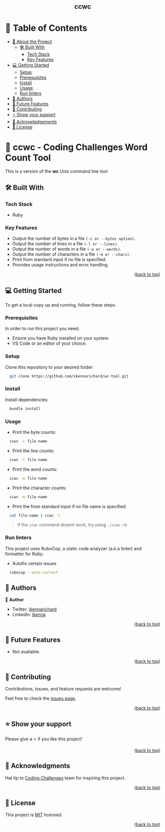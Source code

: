 <a name="readme-top"></a>

<div align="center">

  <h2><b>ccwc</b></h2>

</div>

<!-- TABLE OF CONTENTS -->

# 📗 Table of Contents

- [📖 About the Project](#about-project)
  - [🛠 Built With](#built-with)
    - [Tech Stack](#tech-stack)
    - [Key Features](#key-features)
- [💻 Getting Started](#getting-started)
  - [Setup](#setup)
  - [Prerequisites](#prerequisites)
  - [Install](#install)
  - [Usage](#usage)
  - [Run linters](#run-linters)
- [👥 Authors](#authors)
- [🔭 Future Features](#future-features)
- [🤝 Contributing](#contributing)
- [⭐️ Show your support](#support)
- [🙏 Acknowledgements](#acknowledgements)
- [📝 License](#license)

<!-- PROJECT DESCRIPTION -->

# 📖 ccwc - Coding Challenges Word Count Tool <a name="about-project"></a>

  This is a version of the  **wc** Unix command line tool

## 🛠 Built With <a name="built-with"></a>

### Tech Stack <a name="tech-stack"></a>

- Ruby

<!-- Features -->

### Key Features <a name="key-features"></a>

- Output the number of bytes in a file `(-c or --bytes option)`.
- Output the number of lines in a file `(-l or --lines)`.
- Output the number of words in a file `(-w or --words)`.
- Output the number of characters in a file `(-m or --chars)`.
- Print from standard input if no file is specified.
- Provides usage instructions and error handling.

<p align="right">(<a href="#readme-top">back to top</a>)</p>

<!-- GETTING STARTED -->

## 💻 Getting Started <a name="getting-started"></a>

To get a local copy up and running, follow these steps.

### Prerequisites

In order to run this project you need:

- Ensure you have Ruby installed on your system.
- VS Code or an editor of your choice.

### Setup

Clone this repository to your desired folder:

```sh
  git clone https://github.com/ikennarichard/wc-tool.git
```

### Install

Install dependencies:

```sh
  bundle install
```

### Usage

- Print the byte counts:

```sh
  ccwc -c file-name
```

- Print the line counts:

```sh
  ccwc -l file-name
```

- Print the word counts:

```sh
  ccwc -w file-name
```

- Print the character counts:

```sh
  ccwc -m file-name
```

- Print the from standard input if no file name is specified:

```sh
  cat file-name | ccwc -l
```

> If the `ccwc` command dosent work, try using `./ccwc.rb`

### Run linters

This project uses RuboCop, a static code analyzer (a.k.a linter) and formatter for Ruby:

- Autofix certain issues

```sh
  rubocop --auto-correct
```

<!-- AUTHORS -->

## 👥 Authors <a name="authors"></a>

👤 **Author**

- Twitter: [ikennarichard](https://twitter.com/ikennarichard_)
- LinkedIn: [Ikenna](https://linkedin.com/in/ikenna-richard)

<p align="right">(<a href="#readme-top">back to top</a>)</p>

<!-- FUTURE FEATURES -->

## 🔭 Future Features <a name="future-features"></a>

- Not available.

<p align="right">(<a href="#readme-top">back to top</a>)</p>

<!-- CONTRIBUTING -->

## 🤝 Contributing <a name="contributing"></a>

Contributions, issues, and feature requests are welcome!

Feel free to check the [issues page](https://github.com/ikennarichard/wc-tool/issues).

<p align="right">(<a href="#readme-top">back to top</a>)</p>

<!-- SUPPORT -->

## ⭐️ Show your support <a name="support"></a>

Please give a ⭐️ if you like this project!

<p align="right">(<a href="#readme-top">back to top</a>)</p>

<!-- ACKNOWLEDGEMENTS -->

## 🙏 Acknowledgments <a name="acknowledgements"></a>

Hat tip to [Coding Challenges](https://codingchallenges.fyi) team for inspiring this project.

<p align="right">(<a href="#readme-top">back to top</a>)</p>

<!-- LICENSE -->

## 📝 License <a name="license"></a>

This project is [MIT](https://github.com/ikennarichard/wc-tool/blob/main/LICENSE) licensed.

<p align="right">(<a href="#readme-top">back to top</a>)</p>
